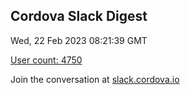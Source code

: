 ## Cordova Slack Digest
Wed, 22 Feb 2023 08:21:39 GMT

[User count: 4750](https://cordova.slack.com/)


Join the conversation at [slack.cordova.io](http://slack.cordova.io/)
